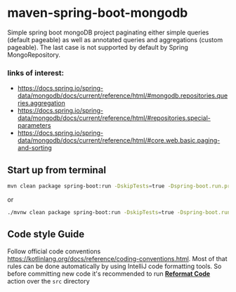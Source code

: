# maven-spring-boot-mongodb

Simple spring boot mongoDB project paginating either simple queries (default pageable) 
as well as annotated queries and aggregations (custom pageable). 
The last case is not supported by default by Spring MongoRepository.

### links of interest:
* https://docs.spring.io/spring-data/mongodb/docs/current/reference/html/#mongodb.repositories.queries.aggregation
* https://docs.spring.io/spring-data/mongodb/docs/current/reference/html/#repositories.special-parameters
* https://docs.spring.io/spring-data/mongodb/docs/current/reference/html/#core.web.basic.paging-and-sorting

## Start up from terminal
```bash
mvn clean package spring-boot:run -DskipTests=true -Dspring-boot.run.profiles=dev
```
or
```bash
./mvnw clean package spring-boot:run -DskipTests=true -Dspring-boot.run.profiles=dev
```

## Code style Guide

Follow official code conventions https://kotlinlang.org/docs/reference/coding-conventions.html.
Most of that rules can be done automatically by using IntelliJ code formatting tools. 
So before committing new code it's recommended to run 
[**Reformat Code**](https://www.jetbrains.com/help/idea/reformat-code-on-directory-dialog.html) action 
over the `src` directory